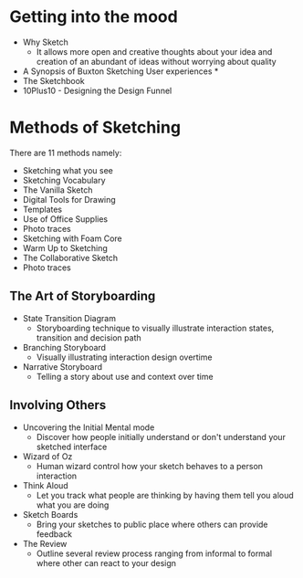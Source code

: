 # Getting into the mood
* Why Sketch 
  * It allows more open and creative thoughts about your idea and creation of an abundant of ideas without worrying about quality
* A Synopsis of Buxton Sketching User experiences
  * 
* The Sketchbook
* 10Plus10 - Designing the Design Funnel

# Methods of Sketching
There are 11 methods namely:
* Sketching what you see
* Sketching Vocabulary
* The Vanilla Sketch
* Digital Tools for Drawing
* Templates
* Use of Office Supplies
* Photo traces
* Sketching with Foam Core
* Warm Up to Sketching
* The Collaborative Sketch
* Photo traces

## The Art of Storyboarding
* State Transition Diagram
  * Storyboarding technique to visually illustrate interaction states, transition and decision path
* Branching Storyboard
  * Visually illustrating interaction design overtime
* Narrative Storyboard 
  * Telling a story about use and context over time

## Involving Others
* Uncovering the Initial Mental mode
  * Discover how people initially understand or don't understand your sketched interface
* Wizard of Oz
  * Human wizard control how your sketch behaves to a person interaction
* Think Aloud
  * Let you track what people are thinking by having them tell you aloud what you are doing
* Sketch Boards
  * Bring your sketches to public place where others can provide feedback
* The Review
  * Outline several review process ranging from informal to formal where other can react to your design
